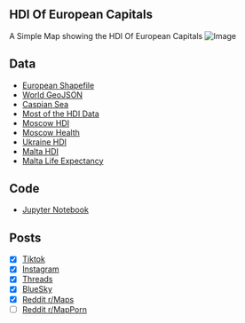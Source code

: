 ## HDI Of European Capitals
A Simple Map showing the HDI Of European Capitals
![Image](https://drive.google.com/uc?export=view&id=1BudViSh-Ug-8IDyzfVKTDynUky06O0M7)

## Data
* [European Shapefile](https://github.com/leakyMirror/map-of-europe/blob/master/GeoJSON/europe.geojson)
* [World GeoJSON](https://public.opendatasoft.com/explore/dataset/world-administrative-boundaries/export/?flg=en-us)
* [Caspian Sea](https://cartographyvectors.com/map/1224-caspian-sea)
* [Most of the HDI Data](https://globaldatalab.org/shdi/table/2022/shdi+lifexp+lgnic/)
* [Moscow HDI](https://en.wikipedia.org/wiki/List_of_federal_subjects_of_Russia_by_Human_Development_Index)
* [Moscow Health](https://cdn.who.int/media/docs/librariesprovider2/regions-for-health/20230928-moscow-en-final.pdf?sfvrsn=635b5b98_4)
* [Ukraine HDI](https://www.undp.org/ukraine/press-releases/ukraine-still-country-high-human-development-index-new-undp-report-says)
* [Malta HDI](https://en.wikipedia.org/wiki/List_of_countries_by_Human_Development_Index_by_region)
* [Malta Life Expectancy](https://data.who.int/countries/470)

## Code
* [Jupyter Notebook](FormatData.ipynb)

## Posts
- [x] [Tiktok](https://www.tiktok.com/@vinemapper/video/7440200674840825118)
- [x] [Instagram](https://www.instagram.com/VineMapper/)
- [x] [Threads](https://www.threads.net/@vinemapper/post/DCr8Z3JTaSd)
- [x] [BlueSky](https://bsky.app/profile/vinemapper.bsky.social/post/3lbksjjm46k2m)
- [x] [Reddit r/Maps](https://www.reddit.com/r/Maps/comments/1gxn41g/hdi_of_european_capitals/)
- [ ] [Reddit r/MapPorn]()
